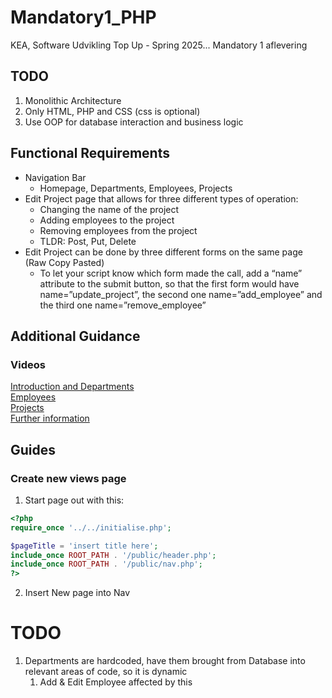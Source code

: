 # Mandatory1_PHP
KEA, Software Udvikling Top Up - Spring 2025... Mandatory 1 aflevering

## TODO
1. Monolithic Architecture
2. Only HTML, PHP and CSS (css is optional)
3. Use OOP for database interaction and business logic

## Functional Requirements
- Navigation Bar
  - Homepage, Departments, Employees, Projects
- Edit Project page that allows for three different types of operation:
  - Changing the name of the project
  - Adding employees to the project
  - Removing employees from the project
  - TLDR: Post, Put, Delete
- Edit Project can be done by three different forms on the same page (Raw Copy Pasted)
  - To let your script know which form made the call, add a “name” attribute to the submit button, so that the first form would have name=”update_project”, the second one name=”add_employee” and the third one name=”remove_employee”

## Additional Guidance
### Videos
[Introduction and Departments](https://kea.cloud.panopto.eu/Panopto/Pages/Viewer.aspx?id=f4a59fa6-4044-4fd8-a99c-b29500a417b9I)  
[Employees](https://kea.cloud.panopto.eu/Panopto/Pages/Viewer.aspx?id=6eef72dd-11d5-4965-9bb2-b29500a4e3b4)  
[Projects](https://kea.cloud.panopto.eu/Panopto/Pages/Viewer.aspx?id=8345dfee-7d67-45bb-9fbb-b29500a6334f)  
[Further information](https://kea.cloud.panopto.eu/Panopto/Pages/Viewer.aspx?id=5c2ead55-f9ac-4d6d-b580-b29500a6e16d)

## Guides
### Create new views page
1. Start page out with this:
```php
<?php
require_once '../../initialise.php';

$pageTitle = 'insert title here';
include_once ROOT_PATH . '/public/header.php';
include_once ROOT_PATH . '/public/nav.php';
?>
```
2. Insert New page into Nav
# TODO
1. Departments are hardcoded, have them brought from Database into relevant areas of code, so it is dynamic
   1. Add & Edit Employee affected by this